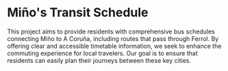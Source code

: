 # Miño's Transit Schedule
This project aims to provide residents with comprehensive bus schedules connecting Miño to A Coruña, including routes that pass through Ferrol. By offering clear and accessible timetable information, we seek to enhance the commuting experience for local travelers. Our goal is to ensure that residents can easily plan their journeys between these key cities.
